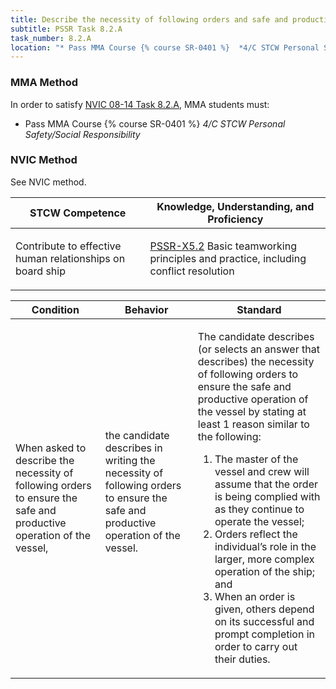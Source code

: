 ```yaml
---
title: Describe the necessity of following orders and safe and productive operation
subtitle: PSSR Task 8.2.A 
task_number: 8.2.A
location: "* Pass MMA Course {% course SR-0401 %}  *4/C STCW Personal Safety/Social Responsibility*" 
---
```



### MMA Method

In order to satisfy  [NVIC 08-14  Task  8.2.A]({{site.baseurl}}/assets/images/nvic-08-14.pdf), MMA students must:

* Pass MMA Course {% course SR-0401 %}  *4/C STCW Personal Safety/Social Responsibility*


### NVIC Method

<a onclick="togglevisibility('nvic_methods')" >See NVIC method.</a>

<div id='nvic_methods' class='hide'>

<table>
<thead>
<tr>
<th class='forty'> STCW Competence </th>
<th class='sixty'> Knowledge, Understanding, and Proficiency </th>
</tr>
</thead>




<tbody>
<tr><td markdown='1'>

Contribute to effective human relationships on board ship

</td><td markdown='1'>

[PSSR-X5.2](../../tables/614.html#PSSR-X5.2) Basic teamworking principles and practice, including conflict resolution

</td></tr>


</tbody>
</table>


<table>
<thead>
<tr><th class='twenty'>  Condition </th><th class='twenty'> Behavior </th><th  class='sixty'>Standard </th></tr>
</thead>
<tbody >



<tr><td markdown='1'>

When asked to describe the necessity of following orders to ensure the safe and productive operation of the vessel,

</td><td markdown='1'>

the candidate describes in writing the necessity of following orders to ensure the safe and productive operation of the vessel.

<br>

<div class="tooltip">
<span class="tooltiptext">
</span>
</div>


</td><td markdown='1'>

The candidate describes (or selects an answer that describes) the necessity of following orders to ensure the safe and productive operation of the vessel by stating at least 1 reason similar to the following:
 
1. The master of the vessel and crew will assume that the order is being complied with as they continue to operate the vessel; 
2. Orders reflect the individual’s role in the larger, more complex operation of the ship;  and 
3. When an order is given, others depend on its successful and prompt completion in order to carry out their duties.

</td></tr>
</tbody>
</table>
</div>
